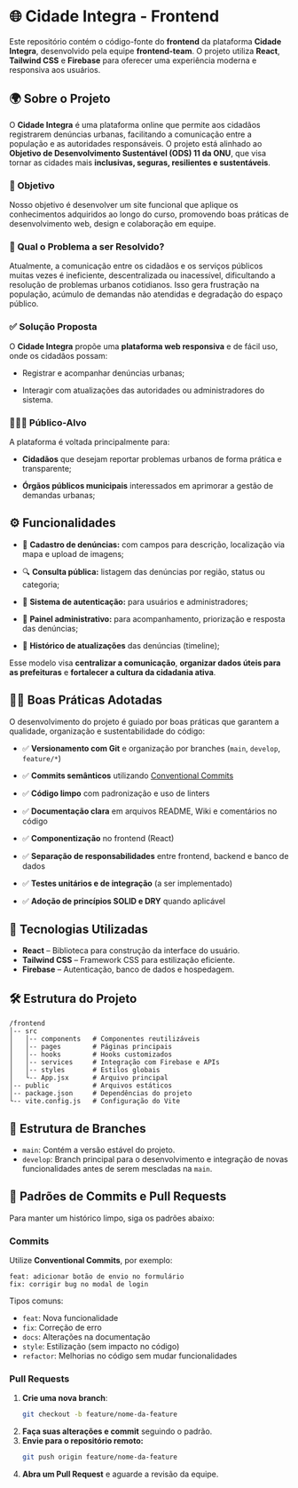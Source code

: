 # 🌐 Cidade Integra - Frontend

Este repositório contém o código-fonte do **frontend** da plataforma **Cidade Integra**, desenvolvido pela equipe **frontend-team**. O projeto utiliza **React**, **Tailwind CSS** e **Firebase** para oferecer uma experiência moderna e responsiva aos usuários.

## 🌍 Sobre o Projeto

O **Cidade Integra** é uma plataforma online que permite aos cidadãos registrarem denúncias urbanas, facilitando a comunicação entre a população e as autoridades responsáveis. O projeto está alinhado ao **Objetivo de Desenvolvimento Sustentável (ODS) 11 da ONU**, que visa tornar as cidades mais **inclusivas, seguras, resilientes e sustentáveis**.

### 🚩 Objetivo

Nosso objetivo é desenvolver um site funcional que aplique os conhecimentos adquiridos ao longo do curso, promovendo boas práticas de desenvolvimento web, design e colaboração em equipe.

### 🎯 Qual o Problema a ser Resolvido?

Atualmente, a comunicação entre os cidadãos e os serviços públicos muitas vezes é ineficiente, descentralizada ou inacessível, dificultando a resolução de problemas urbanos cotidianos. Isso gera frustração na população, acúmulo de demandas não atendidas e degradação do espaço público.

### ✅ Solução Proposta

O **Cidade Integra** propõe uma **plataforma web responsiva** e de fácil uso, onde os cidadãos possam:

-   Registrar e acompanhar denúncias urbanas;
    
-   Interagir com atualizações das autoridades ou administradores do sistema.

### 🧑‍🤝‍🧑 Público-Alvo

A plataforma é voltada principalmente para:

-   **Cidadãos** que desejam reportar problemas urbanos de forma prática e transparente;
    
-   **Órgãos públicos municipais** interessados em aprimorar a gestão de demandas urbanas;

## ⚙️ Funcionalidades

-   📌 **Cadastro de denúncias:** com campos para descrição, localização via mapa e upload de imagens;
    
-   🔍 **Consulta pública:** listagem das denúncias por região, status ou categoria;
    
-   👤 **Sistema de autenticação:** para usuários e administradores;
    
-   🧭 **Painel administrativo:** para acompanhamento, priorização e resposta das denúncias;
    
-   📝 **Histórico de atualizações** das denúncias (timeline);
    

Esse modelo visa **centralizar a comunicação**, **organizar dados úteis para as prefeituras** e **fortalecer a cultura da cidadania ativa**.

## 🧑‍💻 Boas Práticas Adotadas

O desenvolvimento do projeto é guiado por boas práticas que garantem a qualidade, organização e sustentabilidade do código:

-   ✅ **Versionamento com Git** e organização por branches (`main`, `develop`, `feature/*`)
    
-   ✅ **Commits semânticos** utilizando [Conventional Commits](https://www.conventionalcommits.org/)
    
-   ✅ **Código limpo** com padronização e uso de linters
    
-   ✅ **Documentação clara** em arquivos README, Wiki e comentários no código
    
-   ✅ **Componentização** no frontend (React)
    
-   ✅ **Separação de responsabilidades** entre frontend, backend e banco de dados
    
-   ✅ **Testes unitários e de integração** (a ser implementado)
    
-   ✅ **Adoção de princípios SOLID e DRY** quando aplicável

## 🚀 Tecnologias Utilizadas

- **React** – Biblioteca para construção da interface do usuário.
- **Tailwind CSS** – Framework CSS para estilização eficiente.
- **Firebase** – Autenticação, banco de dados e hospedagem.

## 🛠 Estrutura do Projeto

```
/frontend
│-- src
│   │-- components   # Componentes reutilizáveis
│   │-- pages        # Páginas principais
│   │-- hooks        # Hooks customizados
│   │-- services     # Integração com Firebase e APIs
│   │-- styles       # Estilos globais
│   └-- App.jsx      # Arquivo principal
│-- public           # Arquivos estáticos
│-- package.json     # Dependências do projeto
└-- vite.config.js   # Configuração do Vite
```

## 🔀 Estrutura de Branches

- `main`: Contém a versão estável do projeto.
- `develop`: Branch principal para o desenvolvimento e integração de novas funcionalidades antes de serem mescladas na `main`.


## 🔹 Padrões de Commits e Pull Requests

Para manter um histórico limpo, siga os padrões abaixo:

### Commits

Utilize **Conventional Commits**, por exemplo:
```
feat: adicionar botão de envio no formulário
fix: corrigir bug no modal de login
```

Tipos comuns:
- `feat`: Nova funcionalidade
- `fix`: Correção de erro
- `docs`: Alterações na documentação
- `style`: Estilização (sem impacto no código)
- `refactor`: Melhorias no código sem mudar funcionalidades

### Pull Requests

1. **Crie uma nova branch**:
   ```bash
   git checkout -b feature/nome-da-feature
   ```
2. **Faça suas alterações e commit** seguindo o padrão.
3. **Envie para o repositório remoto:**
   ```bash
   git push origin feature/nome-da-feature
   ```
4. **Abra um Pull Request** e aguarde a revisão da equipe.